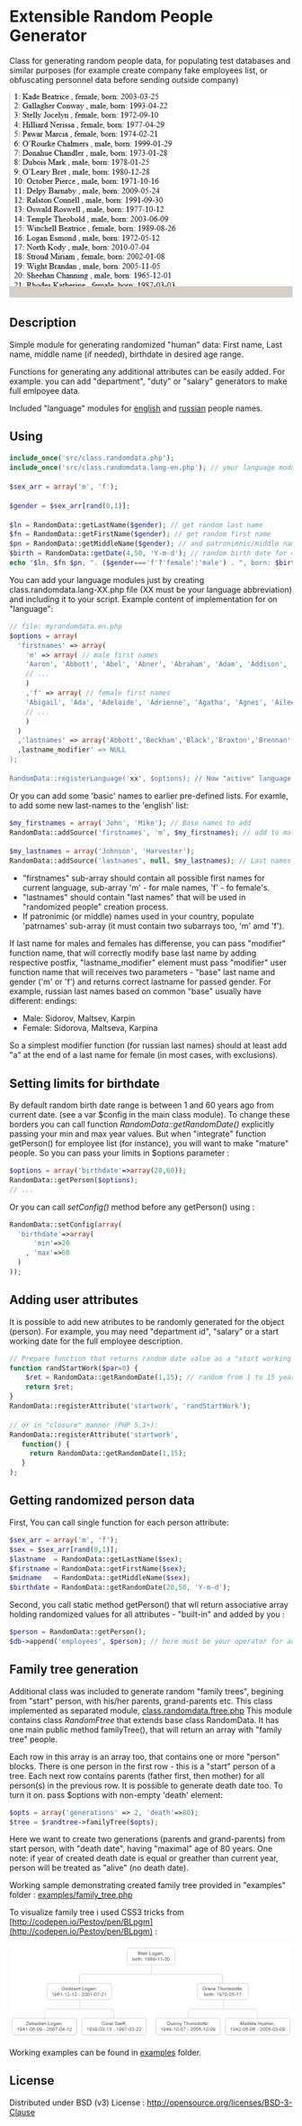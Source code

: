 # Extensible Random People Generator

Class for generating random people data, for populating test databases and similar purposes
(for example create company fake employees list, or obfuscating personnel data before sending outside company)

![generating sample](screenshot.png)

## Description

Simple module for generating randomized "human" data: First name, Last name, middle name (if needed),
birthdate in desired age range.

Functions for generating any additional attributes can be easily added.
For example. you can add "department", "duty" or "salary" generators to make full emlpoyee data.

Included "language" modules for [english](src/class.randomdata.lang-en.php) and [russian](src/class.randomdata.lang-ru.php) people names.

## Using

```php
include_once('src/class.randomdata.php');
include_once('src/class.randomdata.lang-en.php'); // your language module can be here !

$sex_arr = array('m', 'f');

$gender = $sex_arr[rand(0,1)];

$ln = RandomData::getLastName($gender); // get random last name
$fn = RandomData::getFirstName($gender); // get random first name
$pn = RandomData::getMiddleName($gender); // and patronimnic/middle name
$birth = RandomData::getDate(4,50, 'Y-m-d'); // random birth date for 4 - 50 years old, 'YYYY-MM-DD'
echo "$ln, $fn $pn, ". ($gender==='f'?'female':'male') . ", born: $birth<br>";

```

You can add your language modules just by creating class.randomdata.lang-XX.php file (XX must be your language abbreviation)
and including it to your script. Example content of implementation for on "language":
```php
// file: myrandomdata.en.php
$options = array(
  'firstnames' => array(
    'm' => array( // male first names
    'Aaron', 'Abbott', 'Abel', 'Abner', 'Abraham', 'Adam', 'Addison', 'Adler', 'Adley', 'Adrian', 'Aedan'
    // ...
    )
    ,'f' => array( // female first names
    'Abigail', 'Ada', 'Adelaide', 'Adrienne', 'Agatha', 'Agnes', 'Aileen', 'Aimee', 'Alanna', 'Alarice', 'Alda'  )
    // ...
    )
  )
  ,'lastnames' => array('Abbott','Beckham','Black','Braxton','Brennan' /*...*/ )
  ,lastname_modifier' => NULL
);

RandomData::registerLanguage('xx', $options); // Now "active" language for randomdata is "xx"
```

Or you can add some 'basic' names to earlier pre-defined lists. For examle, to add some new last-names to the 'english' list:

```php
$my_firstnames = array('John', 'Mike'); // Base names to add
RandomData::addSource('firstnames', 'm', $my_firstnames); // add to male First names

$my_lastnames = array('Johnson', 'Harvester');
RandomData::addSource('lastnames', null, $my_lastnames); // Last names
```

* "firstnames" sub-array should contain all possible first names for current language, sub-array 'm' - for male names, 'f' - fo female's.
* "lastnames" should contain "last names" that will be used in "randomized people" creation process.
* If patronimic (or middle) names used in your country, populate 'patrnames' sub-array (it must contain two subarrays too, 'm' amd 'f').

If last name for males and females has differense, you can pass "modifier" function name, that will correctly modify base last name by adding respective postfix,
"lastname_modifier" element must pass "modifier" user function name that will receives two parameters - "base" last name and gender ('m' or 'f') and returns
correct lastname for passed gender.
For example, russian last names based on common "base" usually have different: endings:

* Male: Sidorov, Maltsev, Karpin
* Female: Sidorova, Maltseva, Karpina

So a simplest modifier function (for russian last names) should at least add "a" at the end of a last name for female (in most cases, with exclusions).

## Setting limits for birthdate

By default random birth date range is between 1 and 60 years ago from current date. (see a var $config in the main class module).
To change these borders you can call function *RandomData::getRandomDate()* explicitly passing your min and max year values.
But when "integrate" function getPerson() for employee list (for instance), you will want to make "mature" people. So you can pass
your limits in $options parameter :
```php
$options = array('birthdate'=>array(20,60));
RandomData::getPerson($options);
// ...
```

Or you can call *setConfig()* method before any getPerson() using :

```php
RandomData::setConfig(array(
  'birthdate'=>array(
      'min'=>20
    , 'max'=>60
  )
));
```
## Adding user attributes

It is possible to add new atributes to be randomly generated for the object (person).
For example, you may need "department id", "salary" or a start working date for the full employee description.

```php
// Prepare function that returns random date value as a "start working date"
function randStartWork($par=0) {
    $ret = RandomData::getRandomDate(1,15); // random from 1 to 15 years from current date
    return $ret;
}
RandomData::registerAttribute('startwork', 'randStartWork');

// or in "closure" manner (PHP 5.3+):
RandomData::registerAttribute('startwork',
   function() {
     return RandomData::getRandomDate(1,15);
   }
);
```

## Getting randomized person data

First, You can call single function for each person attribute:

```php
$sex_arr = array('m', 'f');
$sex = $sex_arr[rand(0,1)];
$lastname  = RandomData::getLastName($sex);
$firstname = RandomData::getFirstName($sex);
$midname   = RandomData::getMiddleName($sex);
$birthdate = RandomData::getRandomDate(20,50, 'Y-m-d');
```

Second, you call static method getPerson() that wll return associative array holding randomized values for all attributes -
"built-in" and added by you :

```php
$person = RandomData::getPerson();
$db->append('employees', $person); // here must be your operator for adding data to DB
```

## Family tree generation

Additional class was included to generate random "family trees", begining from "start" person, with his/her parents, grand-parents etc.
This class implemented as separated module, [class.randomdata.ftree.php](src/class.randomdata.ftree.php)
This module contains class *RandomFtree* that extends base class RandomData. It has one main public method familyTree(),
that will return an array with "family tree" people.

Each row in this array is an array too, that contains one or more "person" blocks.
There is one person in the first row - this is a "start" person of a tree.
Each next row contains parents (father first, then mother) for all person(s) in the previous row.
It is possible to generate death date too. To turn it on. pass $options with non-empty 'death' element:

```php
$opts = array('generations' => 2, 'death'=>80);
$tree = $randtree->familyTree($opts);
```
Here we want to create two generations (parents and grand-parents) from start person, with "death date",
having "maximal" age of 80 years.
One note: if year of created death date is equal or greather than current year, person will be treated as "alive" (no death date).

Working sample demonstrating created family tree provided in "examples" folder : 
[examples/family_tree.php](examples/family_tree.php)

To visualize family tree i used CSS3 tricks from [http://codepen.io/Pestov/pen/BLpgm](http://codepen.io/Pestov/pen/BLpgm) :

![Created family tree example](examples/shot-family-tree.png)

Working examples can be found in [examples](examples/) folder.

## License
Distributed under BSD (v3) License :
http://opensource.org/licenses/BSD-3-Clause

